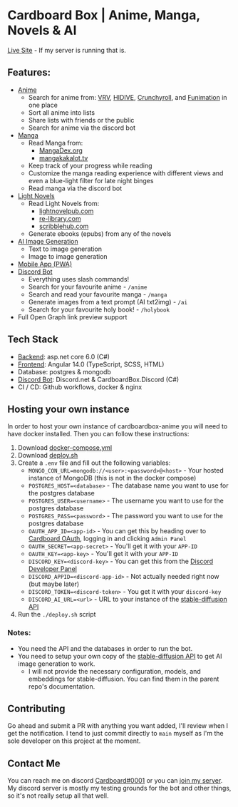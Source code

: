 # Cardboard Box | Anime, Manga, Novels & AI
[Live Site](https://cba.index-0.com/) - If my server is running that is. 

## Features:
* [Anime](https://cba.index-0.com/anime)
  * Search for anime from: [VRV](https://vrv.co), [HIDIVE](https://hidive.com), [Crunchyroll](https://crunchyroll.com), and [Funimation](https://funimation.com) in one place
  * Sort all anime into lists
  * Share lists with friends or the public
  * Search for anime via the discord bot
* [Manga](https://cba.index-0.com/manga)
  * Read Manga from:
    * [MangaDex.org](https://mangadex.org)
    * [mangakakalot.tv](https://ww4.mangakakalot.tv/)
  * Keep track of your progress while reading
  * Customize the manga reading experience with different views and even a blue-light filter for late night binges
  * Read manga via the discord bot
* [Light Novels](https://cba.index-0.com/series)
  * Read Light Novels from:
    * [lightnovelpub.com](https://www.lightnovelpub.com)
    * [re-library.com](https://re-library.com)
    * [scribblehub.com](https://www.scribblehub.com)
  * Generate ebooks (epubs) from any of the novels
* [AI Image Generation](https://cba.index-0.com/ai)
  * Text to image generation
  * Image to image generation
* [Mobile App (PWA)](https://cba.index-0.com/install)
* [Discord Bot](https://discord.com/api/oauth2/authorize?client_id=905632533981577247&permissions=8&scope=bot%20applications.commands)
  * Everything uses slash commands!
  * Search for your favourite anime - `/anime`
  * Search and read your favourite manga - `/manga`
  * Generate images from a text prompt (AI txt2img) - `/ai`
  * Search for your favourite holy book! - `/holybook`
* Full Open Graph link preview support

## Tech Stack
* [Backend](https://github.com/calico-crusade/cardboardbox-anime/tree/main/src/CardboardBox.Anime.Api): asp.net core 6.0 (C#)
* [Frontend](https://github.com/calico-crusade/cardboardbox-anime/tree/main/ui): Angular 14.0 (TypeScript, SCSS, HTML)
* Database: postgres & mongodb
* [Discord Bot](https://github.com/calico-crusade/cardboardbox-anime/tree/main/src/CardboardBox.Anime.Bot.Cli): Discord.net & CardboardBox.Discord (C#)
* CI / CD: Github workflows, docker & nginx

## Hosting your own instance
In order to host your own instance of cardboardbox-anime you will need to have docker installed.
Then you can follow these instructions:
1. Download [docker-compose.yml](https://github.com/calico-crusade/cardboardbox-anime/blob/main/docker-compose.yml)
2. Download [deploy.sh](https://github.com/calico-crusade/cardboardbox-anime/blob/main/deploy.sh)
3. Create a `.env` file and fill out the following variables:
   * `MONGO_CON_URL=mongodb://<user>:<password>@<host>` - Your hosted instance of MongoDB (this is not in the docker compose)
   * `POSTGRES_HOST=<database>` - The database name you want to use for the postgres database
   * `POSTGRES_USER=<username>` - The username you want to use for the postgres database
   * `POSTGRES_PASS=<password>` - The password you want to use for the postgres database
   * `OAUTH_APP_ID=<app-id>` - You can get this by heading over to [Cardboard OAuth](https://auth.index-0.com), logging in and clicking `Admin Panel`
   * `OAUTH_SECRET=<app-secret>` - You'll get it with your `APP-ID`
   * `OAUTH_KEY=<app-key>` - You'll get it with your `APP-ID`
   * `DISCORD_KEY=<discord-key>` - You can get this from the [Discord Developer Panel](https://discord.com/developers)
   * `DISCORD_APPID=<discord-app-id>` - Not actually needed right now (but maybe later)
   * `DISCORD_TOKEN=<discord-token>` - You get it with your `discord-key`
   * `DISCORD_AI_URL=<url>` - URL to your instance of the [stable-diffusion API](https://github.com/calico-crusade/stable-diffusion-webui)
4. Run the `./deploy.sh` script

### Notes:
* You need the API and the databases in order to run the bot. 
* You need to setup your own copy of the [stable-diffusion API](https://github.com/calico-crusade/stable-diffusion-webui) to get AI image generation to work.
  * I will not provide the necessary configuration, models, and embeddings for stable-diffusion. You can find them in the parent repo's documentation. 

## Contributing
Go ahead and submit a PR with anything you want added, I'll review when I get the notification. 
I tend to just commit directly to `main` myself as I'm the sole developer on this project at the moment.

## Contact Me
You can reach me on discord [Cardboard#0001](https://discord.com/users/191100926486904833) or you can [join my server](https://discord.gg/RV9MvvYXsp).
My discord server is mostly my testing grounds for the bot and other things, so it's not really setup all that well.